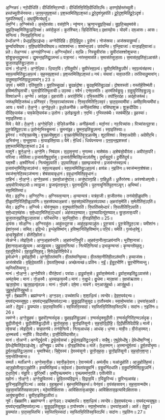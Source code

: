 

  
अ॒ग्निन्नरः॑। नरो॒दीधि॑तिं। दीधि॑तिभिर॒रण्योः॑। दीधि॑तिभि॒रिति॒दीधि॑तिऽभिः। अ॒रण्यो॒र्हस्त॑च्युती। हस्त॑च्युतीर्जनयन्त। ज॒न॒य॒न्त॒प्र॒श॒स्तं। प्र॒श॒स्तमिति॑प्र॒ऽश॒स्तं॥ दू॒रे॒दृशं॑गृ॒हप॑तिं। दू॒रे॒दृश॒मिति॑दू॒रे॒ऽदृशं॑। गृ॒हप॑तिमथ॒र्युं। अ॒थ॒र्युमित्य॑थ॒र्युं॥  
तम॒ग्निं। अ॒ग्निम॑स्ते। अ॒स्ते॒वस॑वः। वस॑वो॒नि। न्यृ॑ण्वन्। ऋ॒ण्व॒न्त्सु॒प्र॒ति॒चक्षं॑। सु॒प्र॒ति॒चक्ष॒मव॑से। सु॒प्र॒ति॒चक्ष॒मिति॑सु॒ऽप्र॒ति॒चक्षं॑। अव॑से॒कुतः॑। कुत॑श्चित्। चि॒दिति॑चित्॥ द॒क्षाय्यो॒यः। योदमे॑। दम॒आसः। आसः। सनित्यः॑। नित्य॒इति॒नित्यः॑॥  
प्रेध्दो॑अग्ने। प्रेध्द॒इति॒प्रऽइ॑ध्दः। अग्ने॑दीदिहि। दी॒दि॒हि॒पु॒रः। पु॒रोनः॑। नोज॑स्रया। अज॑स्रयासू॒र्म्या॑। सू॒र्म्या॑यविष्ठ्य। य॒वि॒ष्ठ्येति॑यविष्ठ्य॥ त्वांशश्व॑न्तः। शश्व॑न्त॒उप॑। उप॑यन्ति। य॒न्ति॒वाजाः॑। वाजा॒इति॒वाजाः॑॥  
प्रते। तेअ॒ग्नयः॑। अ॒ग्नयो॒ग्निभ्यः॑। अ॒ग्निभ्यो॒वरं॑। वर॒न्निः। निस्सु॒वीरा॑सः। सु॒वीरा॑सश्शोशुचन्त। शो॒शु॒च॒न्त॒द्यु॒मन्तः॑। द्यु॒मन्त॒इति॑द्यु॒ऽमन्तः॑॥ यत्रा॒नरः॑। नर॑स्स॒मास॑ते। स॒मास॑तेसुजा॒ताः। स॒मास॑त॒इति॑सं॒ऽआस॑ते। सु॒जा॒ताइति॑सु॒ऽजा॒ताः॥  
दानः॑। नो॒अ॒ग्ने॒। अ॒ग्ने॒धि॒या। धि॒यार॒यिं। र॒यिंसु॒वीरं॑। सु॒वीरं॑स्व॒प॒त्यं। सु॒वीर॒मिति॑सु॒ऽवीरं॑। स्व॒प॒त्यंस॑हस्य। स्व॒प॒त्यमिति॑सु॒ऽअ॒प॒त्यं। स॒ह॒स्य॒प्र॒श॒स्तं। प्र॒श॒स्तमिति॑प्र॒ऽश॒स्तं॥ नयं। यंयावा॑। यावा॒तर॑ति। तर॑तियातु॒मावा॑न्। या॒तु॒मावा॒निति॑या॒तु॒ऽमावा॑न्॥ 23 ॥  
उप॒यं। यमेति॑। एति॑युव॒तिः। यु॒व॒तिस्सु॒दक्षं॑। सु॒दक्षं॑दो॒षा। सु॒दक्ष॒मिति॑सु॒ऽदक्षं॑। दो॒षावस्तोः॑। वस्तो॑र्ह॒विष्म॑ती। ह॒विष्म॑तीघृ॒ताची॑। घृ॒ताची॒रिति॑घृ॒ताचीः॑॥ उप॒स्वा। स्वैनं॑। एन॑म॒रम॑तिः। अ॒रम॑तिर्वसू॒युः। व॒सु॒युरिति॑व॒सु॒ऽयुः॥  
विश्वा॑अग्ने। अ॒ग्नेप॑। अप॑द॒ह। द॒हारा॑तीः। अरा॑ती॒रेभिः॑। एभि॒स्तपो॑भिः। तपो॑भि॒रद॑हः। अद॑हो॒जरू॑थं। जरू॑थ॒मिति॒जरू॑थं॥ प्रनि॑स्व॒रं। नि॒स्व॒रञ्चा॑तयस्व। नि॒स्व॒रमिति॑नि॒ऽस्व॒रं। चा॒त॒य॒स्वामी॑वां। अमी॑वा॒मित्यमी॑वां॥  
आयः। यस्ते॑। ते॒अ॒ग्ने॒। अ॒ग्ने॒इ॒ध॒ते। इ॒ध॒तेअनी॑कं। अनी॑कं॒वसि॑ष्ठ। वसि॑ष्ठशुक्र। शु॒क्र॒दीदि॑वः। दीदि॑वः॒पाव॑क। पाव॒केति॒पाव॑क॥ उ॒तोनः॑। उ॒तोइत्यु॒तो। न॒एभिः॑। ए॒भिस्तव॑थैः। स्तव॑थैरि॒ह। इ॒हस्याः॑। स्या॒इति॑स्याः॥  
विये। येते॑। ते॒अ॒ग्ने॒। अ॒ग्ने॒भे॒जि॒रे। भे॒जि॒रेअनी॑कं। अनी॑कं॒मर्ताः॑। मर्ता॒नरः॑। नरः॒पित्र्या॑सः। पित्र्या॑सःपुरु॒त्रा। पु॒रु॒त्रेति॑पु॒रु॒ऽत्रा॥ उ॒तोन॑ए॒भिस्सु॒मनाः॑। सु॒मना॑इ॒ह। सु॒मना॒इति॑सु॒ऽमनाः॑। स्या॒इति॑स्याः॥  
इ॒मेनरः॑। नरो॑वृत्र॒हत्ये॑षु। वृ॒त्र॒हत्ये॑षुशूराः॑। वृ॒त्र॒हत्ये॒ष्विति॑वृ॒त्र॒ऽहत्ये॑षु। शूरा॒विश्वाः॑। विश्वा॒अदे॑वीः। अदे॑वीर॒भि। अ॒भिस॑न्तु। स॒न्तु॒मा॒याः। मा॒याइति॑मा॒याः॥ येमे॑। मे॒धियं॑। धियं॑पनयन्त। प॒न॒य॒न्त॒प्र॒शस्तां। प्र॒श॒स्तामिति॑प्र॒ऽश॒स्तां॥ 24 ॥  
माशूने॑। शू॒ने॒अ॒ग्ने॒। अ॒ग्ने॒नि। निष॑दाम। स॒दा॒म॒नृ॒णां। नृ॒णाम्मा। माशेष॑सः। अ॒शेष॑सो॒वीर॑ता। अवीर॑ता॒परि॑। परि॑त्वा। त्वेति॑त्वा॥ प्र॒जाव॑तीषु॒दुर्या॑सु। प्र॒जाव॑ती॒ष्विति॑प्र॒जाऽव॑तीषु। दुर्या॑सुदुर्य। दु॒र्येति॑दुर्य॥  
यम॒श्वी। अ॒श्वीनित्यं॑। नित्य॑मुप॒याति॑। उ॒प॒याति॑य॒ज्ञं। य॒ज्ञम्प्र॒जाव॑न्तं। प्र॒जाव॑न्तंस्वप॒त्यं। प्र॒जाव॑न्त॒मिति॑प्र॒जाऽव॑न्तं। स्व॒प॒त्यङ्क्षयं॑। स्व॒प॒त्यमिति॑सु॒ऽअ॒प॒त्यं। क्षय॑न्नः। न॒इति॑नः॥ स्वज॑न्मना॒शेष॑सा। स्वज॑न्म॒नेति॒स्वऽज॑न्मना। शेष॑सावावृधा॒नं। व॒वृ॒धा॒नमिति॑व॒वृ॒धानं॥  
पा॒हिनः॑। नो॒अ॒ग्ने॒। अ॒ग्ने॒र॒क्षसः॑। र॒क्षसो॒अजु॑ष्टात्। अजु॑ष्टात्पा॒हि। पा॒हिधू॒र्तेः। धू॒र्तेरर॑रुषः। अर॑रुषोअघ॒योः। अ॒घ॒योरित्य॑घ॒ऽयोः॥ त्वायु॒जा। यु॒जापृ॑तना॒यून्। पृ॒त॒नायूँर॒भि। पृ॒त॒नायूनिति॑पृ॒त॒नाऽयून्। अ॒भिष्यां॑। स्या॒मिति॑स्यां॥  
सेत्। इद॒ग्निः। अ॒ग्निर॒ग्निः। अ॒ग्निस्त्व॒न्यान्। अ॒न्यान्यत्र॑। यत्र॑वा॒जी। वा॒जीतन॑यः। तन॑योवी॒ळुपा॑णिः। वी॒ळुपा॑णि॒रिति॑वी॒ळुऽपा॑णिः॥ स॒हस्र॑पाथाअ॒क्षरा॑। स॒हस्र॑पा॒थेति॑स॒हस्र॑ऽपाथा। अ॒क्षरा॑स॒मेति॑। स॒मेतीति॑सं॒ऽएति॑॥  
सेत्। इद॒ग्निः। अ॒ग्निर्यः। योव॑नुष्य॒तः। व॒नु॒ष्य॒तोनि॒पाति॑। नि॒पाति॑समे॒ध्दारं॑। नि॒पातीति॑नि॒ऽपाति॑। स॒मे॒ध्दार॒मंह॑सः। स॒मे॒ध्दार॒मिति॑सं॒ऽए॒ध्दारं॑। अंह॑सउरु॒ष्यात्। उ॒रु॒ष्यादित्यु॑रु॒ष्यात्॥ सु॒जा॒तासः॒परि॑। सु॒जा॒तास॒इति॑सु॒ऽजा॒तासः॑। परि॑चरन्ति। च॒र॒न्ति॒वी॒राः। वी॒राइति॑वी॒राः॥ 25॥  
अ॒यंसः। सोअ॒ग्निः। अ॒ग्निराहु॑तः। आहु॑तःपुरु॒त्रा। आहु॑त॒इत्याऽहु॑तः। पु॒रु॒त्रायं। पु॒रु॒त्रेति॑पु॒रु॒ऽत्रा। यमीशा॑नः। ईशा॑न॒स्सं। समित्। इदि॒न्धे। इ॒न्धेह॒विष्मा॑न्। ह॒विष्मा॒निति॑ह॒विष्मा॑न्॥ परि॒यं। यमेति॑। ए॒त्य॑ध्व॒रेषु॑। अ॒ध्व॒रेषु॒होता॑। होतेति॒होता॑॥  
त्वेअ॑ग्ने। त्वेइति॒त्वे। अ॒ग्न॒आ॒हव॑नानि। आ॒हव॑नानि॒भूरि॑। आ॒हव॑ना॒नीत्या॒ऽहव॑नानि। भूरी॑शा॒नासः॑। ई॒शा॒नास॒आजु॑हुयाम। आजु॑हुयाम। जु॒हु॒या॒म॒नित्याः॑। नित्येति॒नित्या॑॥ उ॒भाकृ॒ण्वन्तः॑। कृ॒ण्वन्तो॑वह॒तू। व॒ह॒तूमि॒येधे॑। व॒ह॒तूइति॑व॒ह॒तू। मि॒येधे॒इति॑मि॒येधे॑॥  
इ॒मोअ॑ग्ने। इ॒मोइती॒मो। अ॒ग्ने॒वी॒तत॑मानि। वी॒तत॑मानिह॒व्या। वी॒तत॑मा॒नीति॑वी॒तऽत॑मानि। ह॒व्याज॑स्रः। अज॑स्रोवक्षि। व॒क्षि॒दे॒वता॑तिं। दे॒वता॑ति॒मच्छ॑। अच्छेत्यच्छ॑॥ प्रति॑नः। न॒ईं॒। ईं॒सु॒र॒भीणि॑। सु॒र॒भीणि॑व्यन्तु। व्य॒न्त्विति॑व्यन्तु॥  
मानः॑। नो॒अ॒ग्ने॒। अ॒ग्ने॒वीर॑ते। वीर॑ते॒परा॑। परा॑दाः। दा॒दु॒र्वास॒से। दु॒र्वास॒सेम॑तये। दु॒र्वास॒सइति॑दुः॒ऽवास॑से। अम॑त॒येमा। मानः॑। नो॒अ॒स्यै। अ॒स्याइत्य॒स्यै॥ मानः॑। नः॒क्षु॒धे। क्षु॒धेमा। मार॒क्षसः॑। र॒क्षस॑ऋतावः। ऋ॒ता॒वो॒मा। ऋ॒त॒व॒इत्यृ॑तऽवः। मानः॑। नो॒दमे॑। दमे॒मा। मावने॑। वन॒आजु॑हूर्थाः। आजु॑हूर्थाः। जु॒हू॒र्था॒इति॑जुहूर्थाः॥  
नूमे॑। मे॒ब्रह्मा॑णि। ब्रह्मा॑ण्यग्ने। अ॒ग्न॒उत्। उच्च॑शाधि। श॒शा॒धि॒त्वं। त्वन्दे॑व। दे॒व॒म॒घव॑द्भ्यः। म॒घव॑द्भ्यस्सुषूदः। म॒घव॑द्भ्य॒इति॑म॒घव॑त्ऽभ्यः। सु॒सू॒द॒इति॑सुसूदः॥ रा॒तौस्या॑म। स्या॒मो॒भया॑सः। उ॒भया॑स॒आते॑। आते॑। ते॒यू॒यं। यू॒यम्पा॑त। पा॒त॒स्व॒स्तिभिः॑। स्व॒स्तिभि॒स्सदा॑। स्व॒स्तिभि॒रिति॑स्व॒स्तिऽभिः॑। सदा॑नः। न॒इति॑नः॥ 26॥  
त्वम॑ग्ने। अ॒ग्ने॒सु॒हवः॑। सु॒हवो॑र॒ण्वसं॑दृक्। सु॒हव॒इति॑सु॒ऽहवः॑। र॒ण्वसं॑दृक्सुदी॒ती। र॒ण्वसं॑दृ॒गिति॑र॒ण्वऽसं॑दृक्। सु॒दी॒तीसू॑नो। सु॒दी॒तीति॑सु॒ऽदी॒ती। सू॒नो॒स॒ह॒सः॒। सू॒नो॒इति॑सूनो। स॒ह॒सो॒दि॒दी॒हि॒। दि॒दी॒हीति॑दिदीहि॥ मात्वे॑। त्वे॒सचा॑। त्वेइति॒त्वे। सचा॒तन॑ये। तन॑ये॒नित्ये॑। नित्य॒आध॑क्। आध॑क्। ध॒ग्मा। मावी॒रः। वी॒रोअ॒स्मत्। अ॒स्मन्नर्यः॑। नर्यो॒वि। विदा॑सीत्। दा॒सी॒दिति॑दासीत्॥  
मानः॑। नो॒अग्ने॑। अग्ने॑दुर्भृ॒तये॑। दु॒र्भृ॒तये॒सचा॑। दु॒र्भृ॒तय॒इति॑दुः॒ऽभृ॒तये॑। सचै॒षु। ए॒षुदे॒वेध्दे॑षु। दे॒वेध्दे॑ष्व॒ग्निषु॑। दे॒वेध्दे॒ष्विति॑दे॒वऽइ॑ध्देषु। अ॒ग्निषु॒प्र। प्रवो॑चः। वो॒च॒इति॑वोचः॥ माते॑। ते॒अ॒स्मान्। अ॒स्मान्दु॑र्म॒तयः॑। दु॒र्म॒तयो॑भृ॒माः। दु॒र्म॒तय॒इति॑दुः॒ऽम॒तयः॑। भृ॒माश्चि॑त्। चि॒द्दे॒वस्य॑। दे॒वस्य॑सूनो। सू॒नॊ॒स॒ह॒सः॒। सू॒नॊ॒इति॑सूनॊ। स॒ह॒सो॒न॒श॒न्त॒। न॒श॒न्तेति॑नशन्त॥  
समर्तः॑। मर्तो॑अग्ने। अ॒ग्ने॒स्व॒नी॒क॒। स्व॒नी॒क॒रे॒वान्। रे॒वानम॑र्त्ये। अम॑र्त्ये॒यः। यआ॑जु॒होति॑। आ॒जु॒होति॑ह॒व्यं। आ॒जु॒होतीत्या॒॒ऽजु॒होति॑। ह॒व्यमिति॑ह॒व्यं॥ सदे॒वता॑। दे॒वता॑वसु॒वनिं॑। व॒सु॒वनिं॑दधाति। व॒सु॒वनि॒मिति॑व॒सु॒ऽवनिं॑। द॒धा॒ति॒यं। यंसू॒रिः। सू॒रिर॒र्थी। अ॒र्थीपृ॒च्छ्यमा॑नः। पृ॒च्छ्यमा॑न॒एति॑। एतीत्येति॑॥  
म॒होनः॑। नो॒अ॒ग्ने॒। अ॒ग्ने॒सु॒वितस्य॑। सु॒वि॒तस्य॑वि॒द्वान्। वि॒द्वान्र॒यिं। र॒यिंसू॒रिभ्यः॑। सू॒रिभ्य॒आव॑ह। सू॒रिभ्य॒इति॑सू॒रिऽभ्यः॑। आव॑ह। व॒हा॒बृ॒हन्तं॑। बृ॒हन्त॒मिति॑बृ॒हन्तं॑॥ येन॑व॒यं। व॒यंस॑हसावन्। स॒ह॒सा॒वन्मदे॑म। स॒ह॒सा॒वन्निति॑सहसाऽवन्। मदे॒मावि॑क्षितासः। आवि॑क्षितास॒आयु॑षा। आवि॑क्षितास॒इत्यावि॑ऽक्षितासः। आयु॑षासु॒वीराः॑। सु॒वीरा॒इति॑सु॒ऽवीराः॑॥  
नूमे॑। मे॒ब्रह्मा॑णि। ब्रह्मा॑ण्यग्ने। अ॒ग्ने॒उत्। उच्छ॑शाधि। श॒शा॒धि॒त्वं। त्वन्दे॑व। दे॒व॒म॒घव॑द्भ्यः। म॒घव॑द्भ्यसुषूदः। म॒घव॑द्भ्य॒इति॑म॒घव॑त्ऽभ्यः। सु॒सू॒द॒इति॑सुसूदः॥ रा॒योस्या॑म। स्या॒मो॒भया॑सः। उ॒भया॑स॒आते॑। आते॑। ते॒यू॒यं। यू॒यम्पा॑त। पा॒त॒स्व॒स्तिभिः॑। स्व॒स्तिभि॒स्सदा॑। स्व॒स्तिभि॒रिति॑स्व॒स्तिऽभिः॑। सदा॑नः। न॒इति॑नः॥ 27॥  
